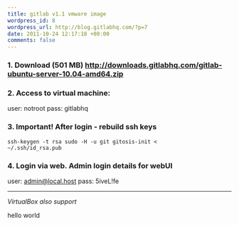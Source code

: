 ```yaml
--- 
title: gitlab v1.1 vmware image
wordpress_id: 8
wordpress_url: http://blog.gitlabhq.com/?p=7
date: 2011-10-24 12:17:18 +00:00
comments: false
---
```

<h3>1. Download (501 MB)
<a title="ubuntu server 10.04" href="http://downloads.gitlabhq.com/gitlab-ubuntu-server-10.04-amd64.zip">http://downloads.gitlabhq.com/gitlab-ubuntu-server-10.04-amd64.zip</a>
</h3>


<h3>2. Access to virtual machine:</h3>
user: notroot
pass: gitlabhq

<h3>3. Important! After login - rebuild ssh keys</h3>

<code>ssh-keygen -t rsa
sudo -H -u git gitosis-init &lt; ~/.ssh/id_rsa.pub</code>

<h3>4. Login via web. Admin login details for webUI</h3>

user: admin@local.host
pass: 5iveL!fe

<hr/>


<em>VirtualBox also support</em>

hello world
